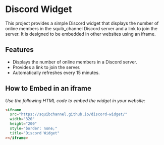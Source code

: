 # Discord Widget

This project provides a simple Discord widget that displays the number of online members in the squib_channel Discord server and a link to join the server. It is designed to be embedded in other websites using an iframe.

## Features

- Displays the number of online members in a Discord server.
- Provides a link to join the server.
- Automatically refreshes every 15 minutes.

## How to Embed in an iframe

_Use the following HTML code to embed the widget in your website:_

```html
<iframe
  src="https://squibchannel.github.io/discord-widget/"
  width="320"
  height="200"
  style="border: none;"
  title="Discord Widget"
></iframe>
```
